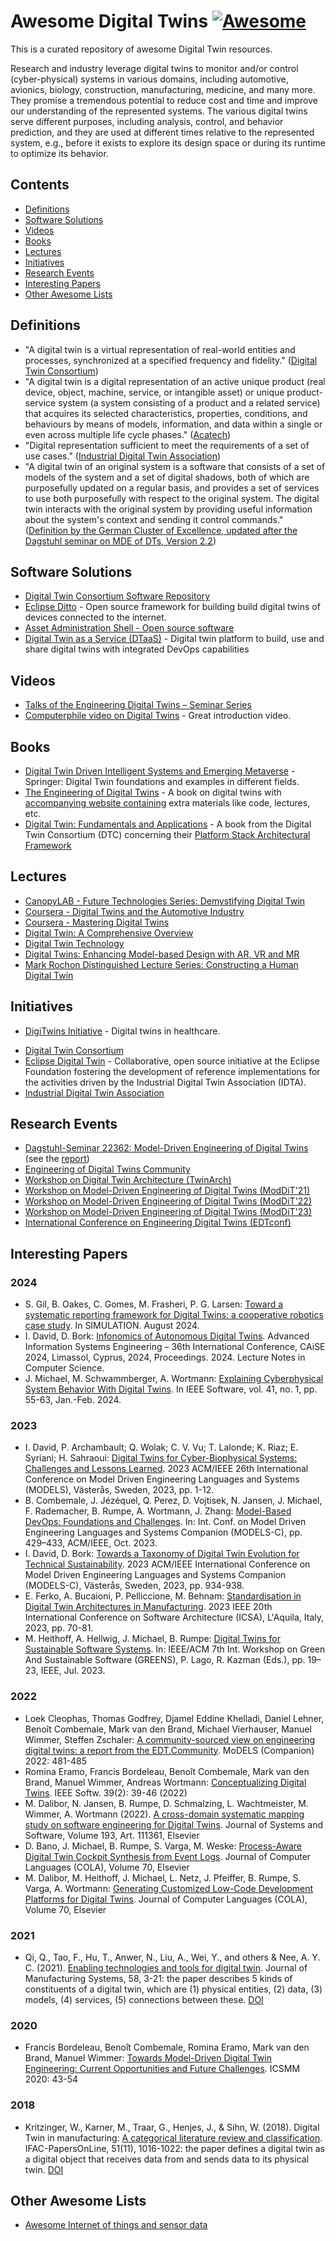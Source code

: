<!--lint disable awesome-git-repo-age-->
# Awesome Digital Twins [![Awesome](https://awesome.re/badge.svg)](https://github.com/sindresorhus/awesome)

This is a curated repository of awesome Digital Twin resources.

Research and industry leverage digital twins to monitor and/or control (cyber-physical) systems in various domains, including automotive, avionics, biology, construction, manufacturing, medicine, and many more.
They promise a tremendous potential to reduce cost and time and improve our understanding of the represented systems.
The various digital twins serve different purposes, including analysis, control, and behavior prediction, and they are used at different times relative to the represented system, e.g., before it exists to explore its design space or during its runtime to optimize its behavior.

## Contents

- [Definitions](#definitions)
- [Software Solutions](#software-solutions)
- [Videos](#videos)
- [Books](#books)
- [Lectures](#lectures)
- [Initiatives](#initiatives)
- [Research Events](#research-events)
- [Interesting Papers](#interesting-papers)
- [Other Awesome Lists](#other-awesome-lists)

## Definitions

<!--lint ignore double-link-->
- "A digital twin is a virtual representation of real-world entities and processes, synchronized at a specified frequency and fidelity." ([Digital Twin Consortium](https://www.digitaltwinconsortium.org))
- "A digital twin is a digital representation of an active unique product (real device, object, machine, service, or intangible asset) or unique product-service system (a system consisting of a product and a related service) that acquires its selected characteristics, properties, conditions, and behaviours by means of models, information, and data within a single or even across multiple life cycle phases." ([Acatech](https://www.acatech.de/wp-content/uploads/2019/09/Forschungsbeirat_Themenfelder-Industrie-4.0-2.pdf))
- "Digital representation sufficient to meet the requirements of a set of use cases." ([Industrial Digital Twin Association](https://industrialdigitaltwin.org/glossar/digitaler-zwilling))
- "A digital twin of an original system is a software that consists of a set of models of the system and a set of digital shadows, both of which are purposefully updated on a regular basis, and provides a set of services to use both purposefully with respect to the original system. The digital twin interacts with the original system by providing useful information about the system's context and sending it control commands."([Definition by the German Cluster of Excellence, updated after the Dagstuhl seminar on MDE of DTs, Version 2.2](https://www.se-rwth.de/essay/Digital-Twin-Definition/))

## Software Solutions

- [Digital Twin Consortium Software Repository](https://github.com/digitaltwinconsortium)
- [Eclipse Ditto](https://www.eclipse.org/ditto/intro-digitaltwins.html) - Open source framework for building build digital twins of devices connected to the internet.
- [Asset Administration Shell - Open source software](https://industrialdigitaltwin.org/en/technology)
- [Digital Twin as a Service (DTaaS)](https://github.com/INTO-CPS-Association/DTaaS) - Digital twin platform to build, use and share digital twins with integrated DevOps capabilities

## Videos

- [Talks of the Engineering Digital Twins – Seminar Series](https://edt.community/past-events/)
- [Computerphile video on Digital Twins](https://www.youtube.com/watch?v=2ryz9IPIQes) - Great introduction video.

## Books

- [Digital Twin Driven Intelligent Systems and Emerging Metaverse](https://link.springer.com/book/10.1007/978-981-99-0252-1) - Springer: Digital Twin foundations and examples in different fields.
- [The Engineering of Digital Twins](https://link.springer.com/book/9783031667183) - A book on digital twins with [accompanying website containing](https://digital-twin-book.org/) extra materials like code, lectures, etc.
- [Digital Twin: Fundamentals and Applications](https://link.springer.com/book/9783031677779) - A book from the Digital Twin Consortium (DTC) concerning their [Platform Stack Architectural Framework](https://www.digitaltwinconsortium.org/wp-content/uploads/sites/3/2023/07/Platform-Stack-Architectural-Framework-2023-07-11.pdf)

## Lectures

- [CanopyLAB - Future Technologies Series: Demystifying Digital Twin](https://student.canopylab.com/public/course-preview/290/)
- [Coursera - Digital Twins and the Automotive Industry](https://www.coursera.org/lecture/digital-twins/digital-twins-and-the-automotive-industry-ss9Mw)
- [Coursera - Mastering Digital Twins](https://www.coursera.org/learn/mastering-digital-twins)
- [Digital Twin: A Comprehensive Overview](https://www.udemy.com/course/digital-twin-a-comprehensive-overview/)
- [Digital Twin Technology](https://www.ntnu.edu/studies/courses/IP500520#tab=omEmnet)
- [Digital Twins: Enhancing Model-based Design with AR, VR and MR](https://www.conted.ox.ac.uk/courses/digital-twins-enhancing-model-based-design-with-ar-vr-and-mr)
- [Mark Rochon Distinguished Lecture Series: Constructing a Human Digital Twin](https://www.youtube.com/watch?v=AO8Q_YIjsis)

## Initiatives

- [DigiTwins Initiative](https://www.digitwins.org/about-the-initiative) - Digital twins in healthcare.
<!--lint ignore double-link-->
- [Digital Twin Consortium](https://www.digitaltwinconsortium.org/)
- [Eclipse Digital Twin](https://projects.eclipse.org/projects/dt/) - Collaborative, open source initiative at the Eclipse Foundation fostering the development of reference implementations for the activities driven by the Industrial Digital Twin Association (IDTA).
- [Industrial Digital Twin Association](https://industrialdigitaltwin.org/en/)

## Research Events

- [Dagstuhl-Seminar 22362: Model-Driven Engineering of Digital Twins](https://www.dagstuhl.de/de/programm/kalender/semhp/?semnr=22362) (see the [report](https://doi.org/10.4230/DagRep.12.9.20))
- [Engineering of Digital Twins Community](https://edt.community/)
- [Workshop on Digital Twin Architecture (TwinArch)](https://www.iese.fraunhofer.de/en/twinarch.html)
- [Workshop on Model-Driven Engineering of Digital Twins (ModDiT'21)](https://gemoc.org/events/moddit2021.html)
- [Workshop on Model-Driven Engineering of Digital Twins (ModDiT'22)](https://gemoc.org/events/moddit2022.html)
- [Workshop on Model-Driven Engineering of Digital Twins (ModDiT'23)](https://gemoc.org/events/moddit2023.html)
- [International Conference on Engineering Digital Twins (EDTconf)](https://conf.researchr.org/home/edtconf-2024)

## Interesting Papers

### 2024

- S. Gil, B. Oakes, C. Gomes, M. Frasheri, P. G. Larsen: [Toward a systematic reporting framework for Digital Twins: a cooperative robotics case study](https://doi.org/10.1177/00375497241261406). In SIMULATION. August 2024.
- I. David, D. Bork: [Infonomics of Autonomous Digital Twins](https://istvandavid.com/files/infonomics-of-autonomous-dt-CAiSE2024.pdf). Advanced Information Systems Engineering – 36th International Conference, CAiSE 2024, Limassol, Cyprus, 2024, Proceedings. 2024. Lecture Notes in Computer Science.
- J. Michael, M. Schwammberger, A. Wortmann: [Explaining Cyberphysical System Behavior With Digital Twins](https://doi.org/10.1109/MS.2023.3319580). In IEEE Software, vol. 41, no. 1, pp. 55-63, Jan.-Feb. 2024.

### 2023

- I. David, P. Archambault; Q. Wolak; C. V. Vu; T. Lalonde; K. Riaz; E. Syriani; H. Sahraoui: [Digital Twins for Cyber-Biophysical Systems: Challenges and Lessons Learned](https://doi.org/10.1109/MODELS58315.2023.00014). 2023 ACM/IEEE 26th International Conference on Model Driven Engineering Languages and Systems (MODELS), Västerås, Sweden, 2023, pp. 1-12.
- B. Combemale, J. Jézéquel, Q. Perez, D. Vojtisek, N. Jansen, J. Michael, F. Rademacher, B. Rumpe, A. Wortmann, J. Zhang: [Model-Based DevOps: Foundations and Challenges](https://doi.org/10.1109/MODELS-C59198.2023.00076). In: Int. Conf. on Model Driven Engineering Languages and Systems Companion (MODELS-C), pp. 429–433, ACM/IEEE, Oct. 2023.
- I. David, D. Bork: [Towards a Taxonomy of Digital Twin Evolution for Technical Sustainability](https://doi.org/10.1109/MODELS-C59198.2023.00147). 2023 ACM/IEEE International Conference on Model Driven Engineering Languages and Systems Companion (MODELS-C), Västerås, Sweden, 2023, pp. 934-938.
- E. Ferko, A. Bucaioni, P. Pelliccione, M. Behnam: [Standardisation in Digital Twin Architectures in Manufacturing](https://doi.org/10.1109/ICSA56044.2023.00015). 2023 IEEE 20th International Conference on Software Architecture (ICSA), L'Aquila, Italy, 2023, pp. 70-81.
- M. Heithoff, A. Hellwig, J. Michael, B. Rumpe: [Digital Twins for Sustainable Software Systems](https://www.se-rwth.de/publications/Digital-Twins-for-Sustainable-Software-Systems.pdf). In: IEEE/ACM 7th Int. Workshop on Green And Sustainable Software (GREENS), P. Lago, R. Kazman (Eds.), pp. 19–23, IEEE, Jul. 2023.

### 2022

- Loek Cleophas, Thomas Godfrey, Djamel Eddine Khelladi, Daniel Lehner, Benoît Combemale, Mark van den Brand, Michael Vierhauser, Manuel Wimmer, Steffen Zschaler: [A community-sourced view on engineering digital twins: a report from the EDT.Community](https://doi.org/10.1145/3550356.3561549). MoDELS (Companion) 2022: 481-485
- Romina Eramo, Francis Bordeleau, Benoît Combemale, Mark van den Brand, Manuel Wimmer, Andreas Wortmann: [Conceptualizing Digital Twins](https://doi.org/10.1109/MS.2021.3130755). IEEE Softw. 39(2): 39-46 (2022)
- M. Dalibor, N. Jansen, B. Rumpe, D. Schmalzing, L. Wachtmeister, M. Wimmer, A. Wortmann (2022). [A cross-domain systematic mapping study on software engineering for Digital Twins](http://www.se-rwth.de/publications/A-cross-domain-systematic-mapping-study-on-software-engineering-for-Digital-Twins.pdf). Journal of Systems and Software, Volume 193, Art. 111361, Elsevier
- D. Bano, J. Michael, B. Rumpe, S. Varga, M. Weske: [Process-Aware Digital Twin Cockpit Synthesis from Event Logs](http://www.se-rwth.de/publications/Process-Aware-Digital-Twin-Cockpit-Synthesis-from-Event-Logs.pdf). Journal of Computer Languages (COLA), Volume 70, Elsevier
- M. Dalibor, M. Heithoff, J. Michael, L. Netz, J. Pfeiffer, B. Rumpe, S. Varga, A. Wortmann: [Generating Customized Low-Code Development Platforms for Digital Twins](http://www.se-rwth.de/publications/Generating-Customized-Low-Code-Development-Platforms-for-Digital-Twins.pdf). Journal of Computer Languages (COLA), Volume 70, Elsevier

### 2021

- Qi, Q., Tao, F., Hu, T., Anwer, N., Liu, A., Wei, Y., and others & Nee, A. Y. C. (2021). [Enabling technologies and tools for digital twin](https://www.researchgate.net/profile/Qinglin-Qi/publication/336870688_Enabling_technologies_and_tools_for_digital_twin/links/5db7edf14585151435ce6942/Enabling-technologies-and-tools-for-digital-twin.pdf). Journal of Manufacturing Systems, 58, 3-21: the paper describes 5 kinds of constituents of a digital twin, which are (1) physical entities, (2) data, (3) models, (4) services, (5) connections between these. [DOI](https://doi.org/10.1016/j.jmsy.2019.10.001)

### 2020

- Francis Bordeleau, Benoît Combemale, Romina Eramo, Mark van den Brand, Manuel Wimmer: [Towards Model-Driven Digital Twin Engineering: Current Opportunities and Future Challenges](https://doi.org/10.1007/978-3-030-58167-1_4). ICSMM 2020: 43-54

### 2018

- Kritzinger, W., Karner, M., Traar, G., Henjes, J., & Sihn, W. (2018). Digital Twin in manufacturing: [A categorical literature review and classification](https://publik.tuwien.ac.at/files/publik_274125.pdf). IFAC-PapersOnLine, 51(11), 1016-1022: the paper defines a digital twin as a digital object that receives data from and sends data to its physical twin. [DOI](https://doi.org/10.1016/j.ifacol.2018.08.474)

## Other Awesome Lists

- [Awesome Internet of things and sensor data](https://github.com/newTendermint/awesome-bigdata#internet-of-things-and-sensor-data)
